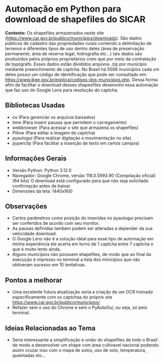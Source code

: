 # Automação em Python para download de shapefiles do SICAR

**Contexto:** Os shapefiles armazenados neste site (https://www.car.gov.br/publico/municipios/downloads). 
São dados públicos de cadastro das propriedades rurais contendo a delimitação de terrenos e diferentes tipos de uso dentro deles (área de preservação permanente, área de reserva legal, hidrografia etc...) tais dados são produzidos pelos próprios proprietários creio que por meio da contratação de topógrafo. 
Esses dados estão divididos arquivos .zip por município mediante preenchimento de captcha.
No Brasil há 5568 municípios cada um deles possui um código de identificação que pode ser consultado em: https://www.ibge.gov.br/explica/codigos-dos-municipios.php. 
Dessa forma afim de facilitar o download desses shapesfiles desenvolvi essa automação que faz uso do Google Lens para resolução do captcha.


## Bibliotecas Usadas
 - os (Para gerenciar os arquivos baixados)
 - time (Para inserir pausas que permitem o carregamento)
 - webbrowser (Para acessar o site que armazena os shapefiles)
 - Pillow (Para editar a imagem de captcha)
 - pyautogui (Para realizar digitação e movimentação no site)
 - pyperclip (Para facilitar a inserção de texto em certos campos)


## Informações Gerais
 - Versão Python: Python 3.12.0
 - Navegador: Google Chrome, versão 118.0.5993.90 (Compilação oficial) (64 bits)
              O download está configurado para que não seja solicitado confirmação antes de baixar.
 - Dimensões da tela: 1440x900


 ## Observações 
 - Certos parâmetros como posição do inseridas no pyautogui precisam ser conferidos de acordo com seu monitor.
 - As pausas definidas também podem ser alteradas a depender da sua velocidade download.
 - O Google Lens não é a solução ideal para esse tipo de automação em minha experiência ele acerta em torno de 1 captcha entre 7 captcha o que é muito lento ainda.
 - Alguns municípios não possuem shapefiles, de modo que ao final da execução é impresso no terminal a lista dos minicípios que não obtiveram sucesso em 10 tentativas.


 ## Pontos a melhorar
 - Uma excelente futura atualização seria a criação de um OCR treinado especificamente com os captchas do próprio site https://www.car.gov.br/publico/municipios/
 - Refazer sem o uso do Chrome e sem o PyAutoGui, ou seja, só pelo terminal.


 ## Ideias Relacionadas ao Tema
 - Seria interessante a simplificação e união do shapefiles de todo o Brasil de modo a desenvolver um shape com área cultivavel nacional podendo assim cruzar isso com o mapa de solos, uso de solo, temperatura, queimadas etc...

